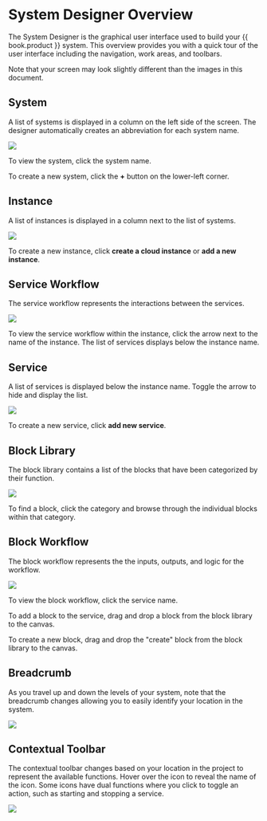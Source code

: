 # System Designer Overview

The System Designer is the graphical user interface used to build your {{ book.product }} system. This overview provides you with a quick tour of the user interface including the navigation, work areas, and toolbars.

Note that your screen may look slightly different than the images in this document.

## System

A list of systems is displayed in a column on the left side of the screen. The designer automatically creates an abbreviation for each system name.

![](/img/vg-system.png)

To view the system, click the system name.

To create a new system, click the **+** button on the lower-left corner.

## Instance

A list of instances is displayed in a column next to the list of systems.

![](/img/vg-instance.png)

To create a new instance, click **create a cloud instance** or **add a new instance**.

## Service Workflow

The service workflow represents the interactions between the services.

![](/img/vg-service-workflow.png)

To view the service workflow within the instance, click the arrow next to the name of the instance. The list of services displays  below the instance name.

## Service

A list of services is displayed below the instance name. Toggle the arrow to hide and display the list.

![](/img/vg-service.png)

To create a new service, click **add new service**.

## Block Library

The block library contains a list of the blocks that have been categorized by their function.

![](/img/vg-block-library.png)

To find a block, click the category and browse through the individual blocks within that category.

## Block Workflow

The block workflow represents the the inputs, outputs, and logic for the workflow.

![](/img/vg-block-workflow.png)

To view the block workflow, click the service name.

To add a block to the service, drag and drop a block from the block library to the canvas.

To create a new block, drag and drop the "create" block from the block library to the canvas.

## Breadcrumb

As you travel up and down the levels of your system, note that the breadcrumb changes allowing you to easily identify your location in the system.

![](/img/vg-breadcrumb.png)

## Contextual Toolbar

The contextual toolbar changes based on your location in the project to represent the available functions. Hover over the icon to reveal the name of the icon. Some icons have dual functions where you click to toggle an action, such as starting and stopping a service.

![](/img/vg-contextual-toolbar.png)
